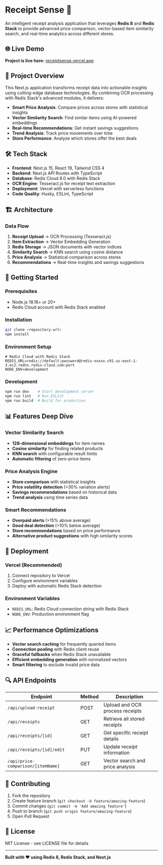 # Receipt Sense 🧾

An intelligent receipt analysis application that leverages **Redis 8** and **Redis Stack** to provide advanced price comparison, vector-based item similarity search, and real-time analytics across different stores.

## 🌐 Live Demo

**Project is live here:** [receiptsense.vercel.app](https://receiptsense.vercel.app/)

## 🚀 Project Overview

This Next.js application transforms receipt data into actionable insights using cutting-edge database technologies. By combining OCR processing with Redis Stack's advanced modules, it delivers:

- **Smart Price Analysis**: Compare prices across stores with statistical insights
- **Vector Similarity Search**: Find similar items using AI-powered embeddings
- **Real-time Recommendations**: Get instant savings suggestions
- **Trend Analysis**: Track price movements over time
- **Store Performance**: Analyze which stores offer the best deals

## 🛠️ Tech Stack

- **Frontend**: Next.js 15, React 19, Tailwind CSS 4
- **Backend**: Next.js API Routes with TypeScript
- **Database**: Redis Cloud 8.0 with Redis Stack
- **OCR Engine**: Tesseract.js for receipt text extraction
- **Deployment**: Vercel with serverless functions
- **Code Quality**: Husky, ESLint, TypeScript

## 🏗️ Architecture

### Data Flow

1. **Receipt Upload** → OCR Processing (Tesseract.js)
2. **Item Extraction** → Vector Embedding Generation
3. **Redis Storage** → JSON documents with vector indices
4. **Similarity Search** → KNN search using cosine distance
5. **Price Analysis** → Statistical comparison across stores
6. **Recommendations** → Real-time insights and savings suggestions

## 🚀 Getting Started

### Prerequisites

- Node.js 18.18+ or 20+
- Redis Cloud account with Redis Stack enabled

### Installation

```bash
git clone <repository-url>
npm install
```

### Environment Setup

```env
# Redis Cloud with Redis Stack
REDIS_URL=redis://default:password@redis-xxxxx.c91.us-east-1-3.ec2.redns.redis-cloud.com:port
NODE_ENV=development
```

### Development

```bash
npm run dev    # Start development server
npm run lint   # Run ESLint
npm run build  # Build for production
```

## 📊 Features Deep Dive

### Vector Similarity Search

- **128-dimensional embeddings** for item names
- **Cosine similarity** for finding related products
- **KNN search** with configurable result limits
- **Automatic filtering** of zero-price items

### Price Analysis Engine

- **Store comparison** with statistical insights
- **Price volatility detection** (>30% variation alerts)
- **Savings recommendations** based on historical data
- **Trend analysis** using time series data

### Smart Recommendations

- **Overpaid alerts** (>15% above average)
- **Good deal detection** (>10% below average)
- **Store recommendations** based on price performance
- **Alternative product suggestions** with high similarity scores

## 🚀 Deployment

### Vercel (Recommended)

1. Connect repository to Vercel
2. Configure environment variables
3. Deploy with automatic Redis Stack detection

### Environment Variables

- `REDIS_URL`: Redis Cloud connection string with Redis Stack
- `NODE_ENV`: Production environment flag

## 📈 Performance Optimizations

- **Vector search caching** for frequently queried items
- **Connection pooling** with Redis client reuse
- **Graceful fallbacks** when Redis Stack unavailable
- **Efficient embedding generation** with normalized vectors
- **Smart filtering** to exclude invalid price data

## 🔍 API Endpoints

| Endpoint                           | Method | Description                      |
| ---------------------------------- | ------ | -------------------------------- |
| `/api/upload-receipt`              | POST   | Upload and OCR process receipts  |
| `/api/receipts`                    | GET    | Retrieve all stored receipts     |
| `/api/receipts/[id]`               | GET    | Get specific receipt details     |
| `/api/receipts/[id]/edit`          | PUT    | Update receipt information       |
| `/api/price-comparison/[itemName]` | GET    | Vector search and price analysis |

## 🤝 Contributing

1. Fork the repository
2. Create feature branch (`git checkout -b feature/amazing-feature`)
3. Commit changes (`git commit -m 'Add amazing feature'`)
4. Push to branch (`git push origin feature/amazing-feature`)
5. Open Pull Request

## 📄 License

MIT License - see LICENSE file for details

---

**Built with ❤️ using Redis 8, Redis Stack, and Next.js**

